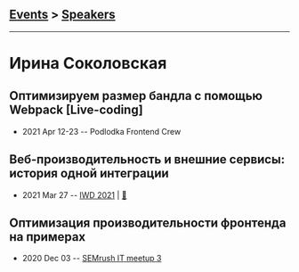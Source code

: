 ## [Events](../README.md) > [Speakers](../speakers.md)
---

# Ирина Соколовская

## Оптимизируем размер бандла с помощью Webpack [Live-coding]
- 2021 Apr 12-23 -- Podlodka Frontend Crew    
## Веб-производительность и внешние сервисы: история одной интеграции
- 2021 Mar 27 -- [IWD 2021](https://youtu.be/3BaikNwayIE)  | [:notebook:](https://docs.google.com/presentation/d/1erRED_4taCx4fgahpG0bCVwYIXcqSRB9mJ5DqddmaBc/edit)  
## Оптимизация производительности фронтенда на примерах
- 2020 Dec 03 -- [SEMrush IT meetup 3](https://www.youtube.com/watch?v=of-0MmwHzIo)    
